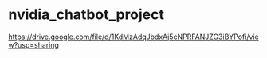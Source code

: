 # nvidia_chatbot_project

https://drive.google.com/file/d/1KdMzAdqJbdxAj5cNPRFANJZG3iBYPofi/view?usp=sharing
